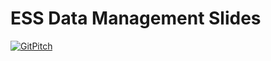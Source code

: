 # ESS Data Management Slides

[![GitPitch](https://gitpitch.com/assets/badge.svg)](https://gitpitch.com/garethcmurphy/ess_data_management_slides/master?grs=github&t=white)
